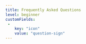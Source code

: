 ```yaml
---
title: Frequently Asked Questions
level: beginner
customFields:
 -
    key: "icon"
    value: "question-sign"
---
```

